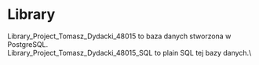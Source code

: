 # Library
Library_Project_Tomasz_Dydacki_48015 to baza danych stworzona w PostgreSQL.\
Library_Project_Tomasz_Dydacki_48015_SQL to plain SQL tej bazy danych.\
